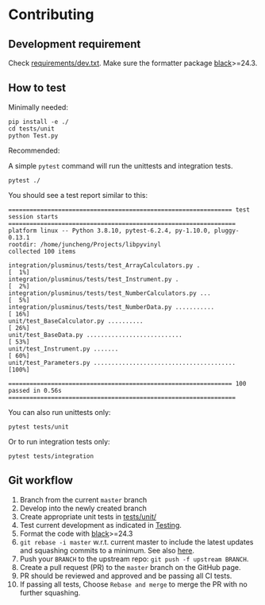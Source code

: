 # Contributing

## Development requirement
Check [requirements/dev.txt](requirements/dev.txt).
Make sure the formatter package [black](https://black.readthedocs.io/en/stable/)>=24.3.

## How to test

Minimally needed:
```
pip install -e ./
cd tests/unit
python Test.py
```

Recommended:

A simple `pytest` command will run the unittests and integration tests.
```
pytest ./
```

You should see a test report similar to this:

```
=============================================================== test session starts ================================================================
platform linux -- Python 3.8.10, pytest-6.2.4, py-1.10.0, pluggy-0.13.1
rootdir: /home/juncheng/Projects/libpyvinyl
collected 100 items

integration/plusminus/tests/test_ArrayCalculators.py .                                                                                       [  1%]
integration/plusminus/tests/test_Instrument.py .                                                                                             [  2%]
integration/plusminus/tests/test_NumberCalculators.py ...                                                                                    [  5%]
integration/plusminus/tests/test_NumberData.py ...........                                                                                   [ 16%]
unit/test_BaseCalculator.py ..........                                                                                                       [ 26%]
unit/test_BaseData.py ...........................                                                                                            [ 53%]
unit/test_Instrument.py .......                                                                                                              [ 60%]
unit/test_Parameters.py ........................................                                                                             [100%]

=============================================================== 100 passed in 0.56s ================================================================
```

You can also run unittests only:

```
pytest tests/unit
```

Or to run integration tests only:

```
pytest tests/integration
```

## Git workflow
1. Branch from the current `master` branch
2. Develop into the newly created branch
3. Create appropriate unit tests in [tests/unit/](https://github.com/PaNOSC-ViNYL/libpyvinyl/tree/master/tests/unit)
4. Test current development as indicated in [Testing](https://github.com/PaNOSC-ViNYL/libpyvinyl#testing).
5. Format the code with [black](https://black.readthedocs.io/en/stable/)>=24.3
6. `git rebase -i master` w.r.t. current master to include the latest updates and squashing commits to a minimum. See also [here](https://opensource.com/article/20/4/git-rebase-i).
7. Push your `BRANCH` to the upstream repo: `git push -f upstream BRANCH`.
8. Create a pull request (PR) to the `master` branch on the GitHub page.
9. PR should be reviewed and approved and be passing all CI tests.
10. If passing all tests, Choose `Rebase and merge` to merge the PR with no further squashing.
